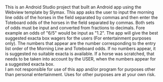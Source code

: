 This is an Android Studio project that built an Android app using the Webview template by Slymax. 
This app asks the user to input the morning line odds of the horses in the field separated by commas and then enter the Toteboard odds of the horses in the field separated by commas.
Both sets of odds must be input and converted from fractions to decimals.  Fore example an odds of "6/5" would be input as "1.2".
The app will give the best suggested exacta box wagers for the users (For entertainment purposes only). The numbers that appear are the number corresponding to the entry list order of the Morning Line and Toteboard odds.  If no numbers appear, it is suggested no suitable exacta is available.
If a horse was scratched, that needs to be taken into account by the USER, when the numbers appear for a suggested exacta box.  
I am not responsible for use of this app and/or program for purposes other than personal entertainment.  Uses for other purposes are at your own risk.
